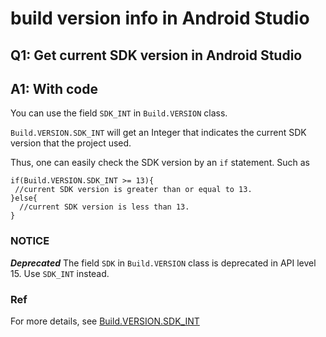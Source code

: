 # build version info in Android Studio
## Q1: Get current SDK version in Android Studio
## A1: With code

You can use the field `SDK_INT` in `Build.VERSION` class.

`Build.VERSION.SDK_INT` will get an Integer that indicates the current SDK version that the project used.

Thus, one can easily check the SDK version by an `if` statement. Such as 

```
if(Build.VERSION.SDK_INT >= 13){
 //current SDK version is greater than or equal to 13.
}else{
  //current SDK version is less than 13.
}
```

### NOTICE
***Deprecated***
The field `SDK` in `Build.VERSION` class is deprecated in API level 15. Use `SDK_INT` instead.

### Ref
For more details, see [Build.VERSION.SDK_INT](https://developer.android.com/reference/android/os/Build.VERSION#SDK_INT)



